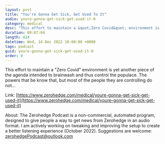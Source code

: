 ```yaml
---
layout: post
title: "You're Gonna Get Sick, Get Used To It"
audio: youre-gonna-get-sick-get-used-it-0
category: medical
desc: "This effort to maintain a &quot;Zero Covid&quot; environment is yet another piece of the agenda intended to brainwash and thus control the populace. The powers that be know that, but most of the people they are controlling do not..."
duration: 00:07:04
length: 424
datetime: Wed, 14 Dec 2022 10:00:00 +0000
tags: podcast
guid: youre-gonna-get-sick-get-used-it-0
order: 0
---
```

This effort to maintain a &quot;Zero Covid&quot; environment is yet another piece of the agenda intended to brainwash and thus control the populace. The powers that be know that, but most of the people they are controlling do not...

Link: [https://www.zerohedge.com/medical/youre-gonna-get-sick-get-used-it](https://www.zerohedge.com/medical/youre-gonna-get-sick-get-used-it)

About: The Zerohedge Podcast is a non-commercial, automated program, designed to give people a way to get news from Zerohedge in an audio format.  I am actively working on tweaking and improving the setup to create a better listening experience (October 2022).  Suggestions are welcome: [zerohedgePodcast@outlook.com](mailto:zerohedgePodcast@outlook.com)